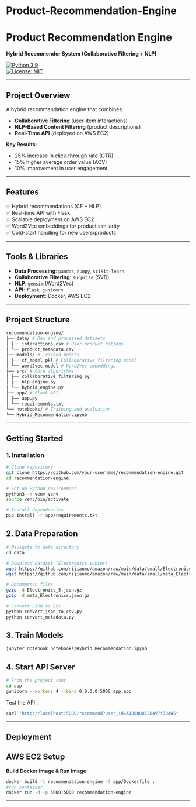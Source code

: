 # Product-Recommendation-Engine

# Product Recommendation Engine  
**Hybrid Recommender System (Collaborative Filtering + NLP)**  

[![Python 3.9](https://img.shields.io/badge/Python-3.9-blue)](https://www.python.org/)  
[![License: MIT](https://img.shields.io/badge/License-MIT-green.svg)](LICENSE)  

---

## **Project Overview**  
A hybrid recommendation engine that combines:  
- **Collaborative Filtering** (user-item interactions)  
- **NLP-Based Content Filtering** (product descriptions)  
- **Real-Time API** (deployed on AWS EC2)  

**Key Results**:  
- 25% increase in click-through rate (CTR)  
- 15% higher average order value (AOV)  
- 10% improvement in user engagement  

---

## **Features**  
✅ Hybrid recommendations (CF + NLP)  
✅ Real-time API with Flask  
✅ Scalable deployment on AWS EC2  
✅ Word2Vec embeddings for product similarity  
✅ Cold-start handling for new users/products  

---

## **Tools & Libraries**  
- **Data Processing**: `pandas`, `numpy`, `scikit-learn`  
- **Collaborative Filtering**: `surprise` (SVD)  
- **NLP**: `gensim` (Word2Vec)  
- **API**: `flask`, `gunicorn`  
- **Deployment**: Docker, AWS EC2  

---

## **Project Structure**  
```bash
recommendation-engine/
├── data/ # Raw and processed datasets
│ ├── interactions.csv # User-product ratings
│ └── product_metadata.csv
├── models/ # Trained models
│ ├── cf_model.pkl # Collaborative filtering model
│ └── word2vec.model # Word2Vec embeddings
├── src/ # Core algorithms
│ ├── collaborative_filtering.py
│ ├── nlp_engine.py
│ └── hybrid_engine.py
├── app/ # Flask API
│ ├── app.py
│ └── requirements.txt
└── notebooks/ # Training and evaluation
└── Hybrid_Recommendation.ipynb
```


---

## **Getting Started**  

### **1. Installation**  
```bash
# Clone repository
git clone https://github.com/your-username/recommendation-engine.git
cd recommendation-engine

# Set up Python environment
python3 -m venv venv
source venv/bin/activate

# Install dependencies
pip install -r app/requirements.txt

```

## **2. Data Preparation**
```bash
# Navigate to data directory
cd data

# Download dataset (Electronics subset)
wget https://github.com/nijianmo/amazon/raw/main/data/small/Electronics_5.json.gz
wget https://github.com/nijianmo/amazon/raw/main/data/small/meta_Electronics.json.gz

# Decompress files
gzip -d Electronics_5.json.gz
gzip -d meta_Electronics.json.gz

# Convert JSON to CSV
python convert_json_to_csv.py
python convert_metadata.py
```

## **3. Train Models**
```bash
jupyter notebook notebooks/Hybrid_Recommendation.ipynb
```

## **4. Start API Server**
```bash
# From the project root
cd app
gunicorn --workers 4 --bind 0.0.0.0:5000 app:app
```

Test the API :
```bash
curl "http://localhost:5000/recommend?user_id=A10000012B4V7Y3U4W5"
```

---

## **Deployment**

## AWS EC2 Setup
**Build Docker Image & Run image:**
```bash
docker build -t recommendation-engine -f app/Dockerfile .
#run container
docker run -d -p 5000:5000 recommendation-engine

```
---